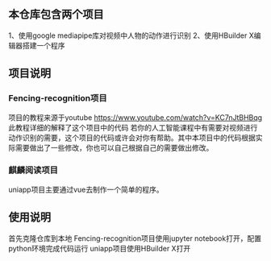 ## 本仓库包含两个项目
1、使用google mediapipe库对视频中人物的动作进行识别
2、使用HBuilder X编辑器搭建一个程序

## 项目说明
### Fencing-recognition项目
项目的教程来源于youtube
https://www.youtube.com/watch?v=KC7nJtBHBqg
此教程详细的解释了这个项目中的代码
若你的人工智能课程中有需要对视频进行动作识别的需要，这个项目的代码或许会对你有帮助。其中本项目中的代码根据实际需要做出了一些修改，你也可以自己根据自己的需要做出修改。
### 麒麟阅读项目
uniapp项目主要通过vue去制作一个简单的程序。

## 使用说明
首先克隆仓库到本地
Fencing-recognition项目使用jupyter notebook打开，配置python环境完成代码运行
uniapp项目使用HBuilder X打开
